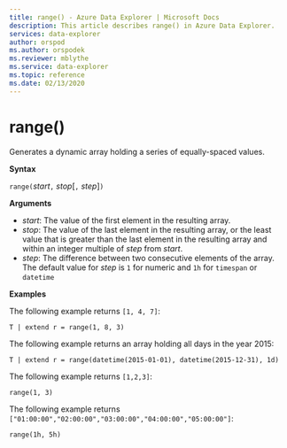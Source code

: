```yaml
---
title: range() - Azure Data Explorer | Microsoft Docs
description: This article describes range() in Azure Data Explorer.
services: data-explorer
author: orspod
ms.author: orspodek
ms.reviewer: mblythe
ms.service: data-explorer
ms.topic: reference
ms.date: 02/13/2020
---
```

# range()

Generates a dynamic array holding a series of equally-spaced values.

**Syntax**

`range(`*start*`,` *stop*[`,` *step*]`)` 

**Arguments**

* *start*: The value of the first element in the resulting array. 
* *stop*: The value of the last element in the resulting array,
or the least value that is greater than the last element in the resulting
array and within an integer multiple of *step* from *start*.
* *step*: The difference between two consecutive elements of
the array. 
The default value for *step* is `1` for numeric and `1h` for `timespan` or `datetime`

**Examples**

The following example returns `[1, 4, 7]`:

```kusto
T | extend r = range(1, 8, 3)
```

The following example returns an array holding all days
in the year 2015:

```kusto
T | extend r = range(datetime(2015-01-01), datetime(2015-12-31), 1d)
```

The following example returns `[1,2,3]`:

```
range(1, 3)
```

The following example returns `["01:00:00","02:00:00","03:00:00","04:00:00","05:00:00"]`:
```
range(1h, 5h)
```